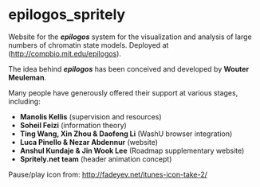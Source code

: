 # epilogos_spritely

Website for the <b><i>epilogos</i></b> system for the visualization and analysis of large numbers of chromatin state models.
Deployed at (http://compbio.mit.edu/epilogos).

The idea behind <b><i>epilogos</i></b> has been conceived and developed by <b>Wouter Meuleman</b>.

Many people have generously offered their support at various stages, including:
<ul>
<li><b>Manolis Kellis</b> (supervision and resources)</li>
<li><b>Soheil Feizi</b> (information theory)</li>
<li><b>Ting Wang, Xin Zhou & Daofeng Li</b> (WashU browser integration)</li>
<li><b>Luca Pinello & Nezar Abdennur</b> (website)</li>
<li><b>Anshul Kundaje & Jin Wook Lee</b> (Roadmap supplementary website)</li>
<li><b>Spritely.net team</b> (header animation concept)</li>
</ul>

Pause/play icon from: http://fadeyev.net/itunes-icon-take-2/

